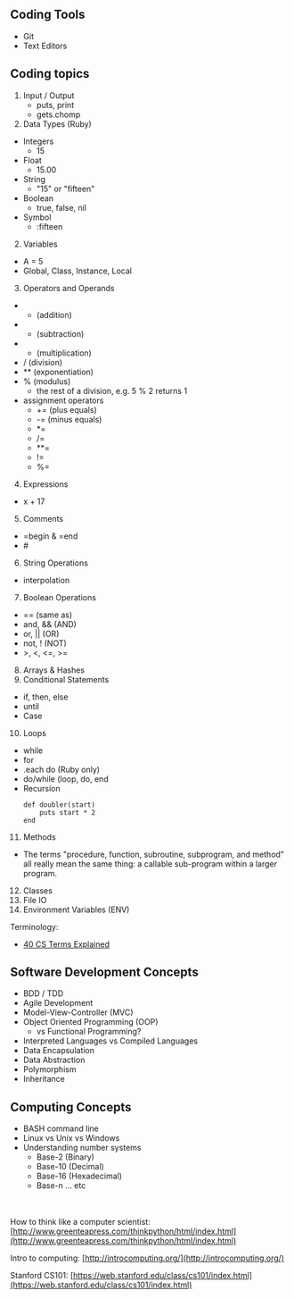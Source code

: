 ## Coding Tools
- Git
- Text Editors

## Coding topics
1. Input / Output
   - puts, print
   - gets.chomp
1. Data Types (Ruby)
  - Integers
    - 15
  - Float
    - 15.00
  - String
    - "15" or "fifteen"
  - Boolean
    - true, false, nil
  - Symbol
    - :fifteen
2. Variables
  - A = 5
  - Global, Class, Instance, Local
3. Operators and Operands
  - + (addition)
  - - (subtraction)
  - * (multiplication)
  - / (division)
  - ** (exponentiation)
  - % (modulus)
    - the rest of a division, e.g. 5 % 2 returns 1
  - assignment operators
    - += (plus equals)
    - -= (minus equals)
    - \*=
    - /=
    - \**=
    - !=
    - %=
4. Expressions
  - x + 17
5. Comments
  - =begin & =end
  - \#
6. String Operations
  - interpolation
7. Boolean Operations
  - == (same as)
  - and, && (AND)
  - or, || (OR)
  - not, ! (NOT)
  - \>, <, <=, >=
8. Arrays & Hashes
9. Conditional Statements
  - if, then, else
  - until
  - Case
10. Loops
  - while
  - for
  - .each do (Ruby only)
  - do/while (loop, do, end
  - Recursion
    ```
    def doubler(start)
        puts start * 2
    end
    ```
11. Methods
  - The terms "procedure, function, subroutine, subprogram, and method" all really mean the same thing: a callable sub-program within a larger program.
12. Classes
13. File IO
14. Environment Variables (ENV)

Terminology:
- [40 CS Terms Explained](https://venturebeat.com/2015/05/07/40-key-computer-science-terms-explained-in-ways-your-boss-can-understand/)

## Software Development Concepts
- BDD / TDD
- Agile Development
- Model-View-Controller (MVC)
- Object Oriented Programming (OOP)
  - vs Functional Programming?
- Interpreted Languages vs Compiled Languages
- Data Encapsulation
- Data Abstraction
- Polymorphism
- Inheritance

## Computing Concepts
- BASH command line
- Linux vs Unix vs Windows
- Understanding number systems
  - Base-2 (Binary)
  - Base-10 (Decimal)
  - Base-16 (Hexadecimal)
  - Base-n ... etc


<br><br>
How to think like a computer scientist: [http://www.greenteapress.com/thinkpython/html/index.html](http://www.greenteapress.com/thinkpython/html/index.html)

Intro to computing:  [http://introcomputing.org/](http://introcomputing.org/)

Stanford CS101:  [https://web.stanford.edu/class/cs101/index.html](https://web.stanford.edu/class/cs101/index.html)
